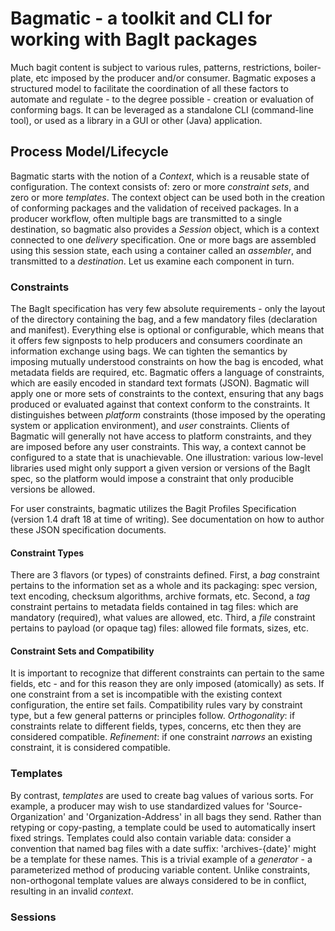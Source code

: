 # Bagmatic - a toolkit and CLI for working with BagIt packages #
Much bagit content is subject to various rules, patterns, restrictions, boiler-plate, etc imposed by the producer and/or consumer. Bagmatic exposes a structured model to facilitate the coordination of all these factors to automate and regulate - to the degree possible - creation or evaluation of conforming bags. It can be leveraged as a standalone CLI (command-line tool), or used as a library in a GUI or other (Java) application.

## Process Model/Lifecycle ##
Bagmatic starts with the notion of a _Context_, which is a reusable state of configuration. The context consists of: zero or more _constraint sets_, and zero or more _templates_. The context object can be used both in the creation of conforming packages and the validation of received packages. In a producer workflow, often multiple bags are transmitted to a single destination, so bagmatic also provides a _Session_ object, which is a context connected to one _delivery_ specification. One or more bags are assembled using this session state, each using a container called an _assembler_, and transmitted to a _destination_. Let us examine each component in turn.

### Constraints ###
The BagIt specification has very few absolute requirements - only the layout of the directory containing the bag, and a few mandatory files (declaration and manifest). Everything else is optional or configurable, which means that it offers few signposts to help producers and consumers coordinate an information exchange using bags. We can tighten the semantics by imposing mutually understood constraints on how the bag is encoded, what metadata fields are required, etc. Bagmatic offers a language of constraints, which are easily encoded in standard text formats (JSON). Bagmatic will apply one or more sets of constraints to the context, ensuring that any bags produced or evaluated against that context conform to the constraints. It distinguishes between _platform_ constraints (those imposed by the operating system or application environment), and _user_ constraints. Clients of Bagmatic will generally not have access to platform constraints, and they are imposed before any user constraints. This way, a context cannot be configured to a state that is unachievable. One illustration: various low-level libraries used might only support a given version or versions of the BagIt spec, so the platform would impose a constraint that only producible versions be allowed.

For user constraints, bagmatic utilizes the Bagit Profiles Specification (version 1.4 draft 18 at time of writing). See documentation on how to author these JSON specification documents. 

#### Constraint Types ####
There are 3 flavors (or types) of constraints defined. First, a _bag_ constraint pertains to the information set as a whole and its packaging: spec version, text encoding, checksum algorithms, archive formats, etc. Second, a _tag_ constraint pertains to metadata fields contained in tag files: which are mandatory (required), what values are allowed, etc. Third, a _file_ constraint pertains to payload (or opaque tag) files: allowed file formats, sizes, etc.

#### Constraint Sets and Compatibility ####
It is important to recognize that different constraints can pertain to the same fields, etc - and for this reason they are only imposed (atomically) as sets. If one constraint from a set is incompatible with the existing context configuration, the entire set fails. Compatibility rules vary by constraint type, but a few general patterns or principles follow. _Orthogonality_: if constraints relate to different fields, types, concerns, etc then they are considered compatible. _Refinement_: if one constraint _narrows_ an existing constraint, it is considered compatible.

### Templates ###
By contrast, _templates_ are used to create bag values of various sorts. For example, a producer may wish to use standardized values for 'Source-Organization' and 'Organization-Address' in all bags they send. Rather than retyping or copy-pasting, a template could be used to automatically insert fixed strings. Templates could also contain variable data: consider a convention that named bag files with a date suffix: 'archives-{date}' might be a template for these names. This is a trivial example of a _generator_ - a parameterized method of producing variable content. Unlike constraints, non-orthogonal template values are always considered to be in conflict, resulting in an invalid _context_.

### Sessions ###